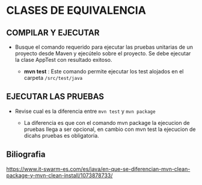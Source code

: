 # CLASES DE EQUIVALENCIA

## COMPILAR Y EJECUTAR

+ Busque el comando requerido para ejecutar las pruebas unitarias de un proyecto desde Maven y ejecútelo sobre el proyecto. Se debe ejecutar la clase AppTest con resultado exitoso.

	+ **mvn test** : Este comando permite ejecutar los test alojados en el carpeta `/src/test/java`
	
## EJECUTAR LAS PRUEBAS

+ Revise cual es la diferencia entre `mvn test` y `mvn package`

	+ La diferencia es que con el comando mvn package la ejecucion de pruebas llega a ser opcional, en cambio con mvn test la ejecucion de dicahs pruebas es obligatoria.
	
## Biliografia

<https://www.it-swarm-es.com/es/java/en-que-se-diferencian-mvn-clean-package-y-mvn-clean-install/1073878733/>